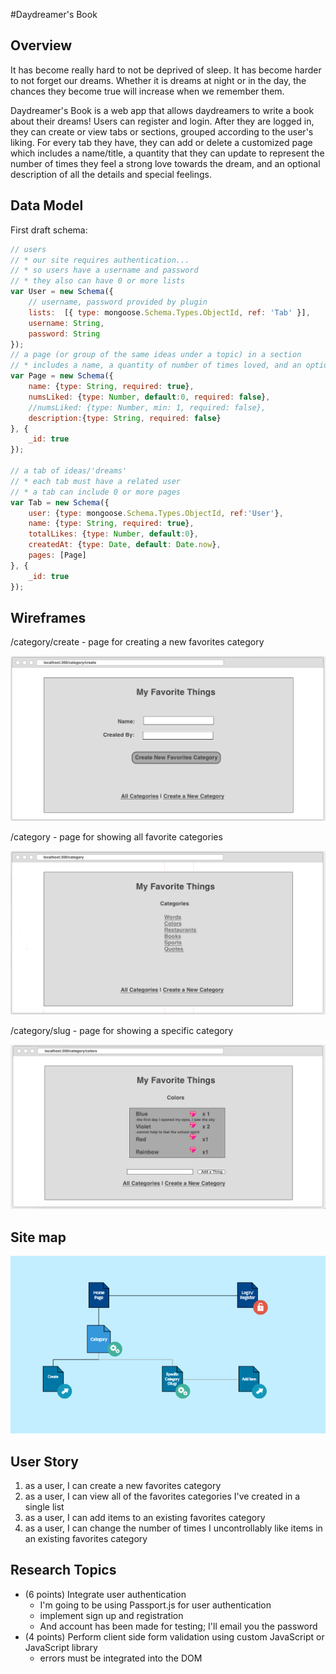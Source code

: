 #Daydreamer's Book

## Overview
It has become really hard to not be deprived of sleep. It has become harder to not forget our dreams.
Whether it is dreams at night or in the day, the chances they become true will increase when we remember them.

Daydreamer's Book is a web app that allows daydreamers to write a book about their dreams! Users can register and login. After they are logged in, they can create or view tabs or sections, grouped according to the user's liking. For every tab they have, they can add or delete a customized page which includes a name/title, a quantity that they can update to represent the number of times they feel a strong love towards the dream, and an optional description of all the details and special feelings.


## Data Model
First draft schema:
```javascript
// users 
// * our site requires authentication... 
// * so users have a username and password 
// * they also can have 0 or more lists 
var User = new Schema({
    // username, password provided by plugin
    lists:  [{ type: mongoose.Schema.Types.ObjectId, ref: 'Tab' }],
    username: String,
    password: String
});
// a page (or group of the same ideas under a topic) in a section
// * includes a name, a quantity of number of times loved, and an optional description/feeling/details that can be edited
var Page = new Schema({
    name: {type: String, required: true},
    numsLiked: {type: Number, default:0, required: false},
    //numsLiked: {type: Number, min: 1, required: false},
    description:{type: String, required: false}
}, {
    _id: true
});

// a tab of ideas/'dreams'
// * each tab must have a related user
// * a tab can include 0 or more pages
var Tab = new Schema({
    user: {type: mongoose.Schema.Types.ObjectId, ref:'User'},
    name: {type: String, required: true},
    totalLikes: {type: Number, default:0},
    createdAt: {type: Date, default: Date.now},
    pages: [Page]
}, {
    _id: true
});
```


## Wireframes
/category/create - page for creating a new favorites category

![category create](documentation/create.png)

/category - page for showing all favorite categories

![category](documentation/category.png)

/category/slug - page for showing a specific category

![category](documentation/category-slug.png)



## Site map

![sitemap](documentation/sitemap.png)


## User Story
1. as a user, I can create a new favorites category
2. as a user, I can view all of the favorites categories I've created in a single list
3. as a user, I can add items to an existing favorites category
4. as a user, I can change the number of times I uncontrollably like items in an existing favorites category


## Research Topics
* (6 points) Integrate user authentication
    * I'm going to be using Passport.js for user authentication
    * implement sign up and registration 
    * And account has been made for testing; I'll email you the password
* (4 points) Perform client side form validation using custom JavaScript or JavaScript library
    * errors must be integrated into the DOM



